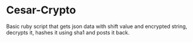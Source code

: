 # Cesar-Crypto
Basic ruby script that gets json data with shift value and encrypted string, decrypts it, hashes it using sha1 and posts it back.
